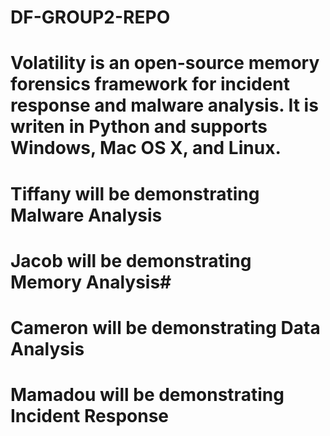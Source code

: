 # DF-GROUP2-REPO
# Volatility is an open-source memory forensics framework for incident response and malware analysis. It is writen in Python and supports Windows, Mac OS X, and Linux. #

# Tiffany will be demonstrating Malware Analysis #

# Jacob will be demonstrating Memory Analysis#

# Cameron will be demonstrating Data Analysis #

# Mamadou will be demonstrating Incident Response #


